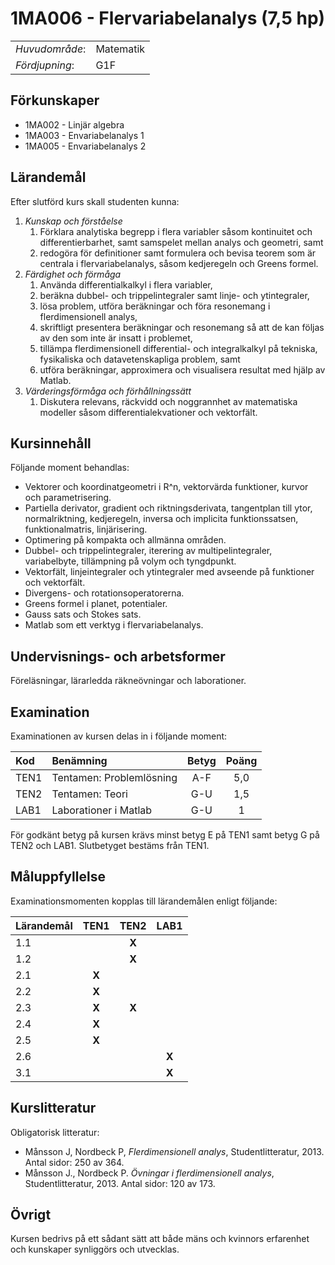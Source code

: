 # 1MA006 - Flervariabelanalys (7,5 hp)

|     |     |
| --- | --- | 
| *Huvudområde*: | Matematik | 
| *Fördjupning*: | G1F | 

## Förkunskaper

- 1MA002 - Linjär algebra 
- 1MA003 - Envariabelanalys 1
- 1MA005 - Envariabelanalys 2 

## Lärandemål

Efter slutförd kurs skall studenten kunna:

1. *Kunskap och förståelse*
    1. Förklara analytiska begrepp i flera variabler såsom kontinuitet och differentierbarhet, samt samspelet mellan analys och geometri, samt
    2. redogöra för definitioner samt formulera och bevisa teorem som är centrala i flervariabelanalys, såsom kedjeregeln och Greens formel.
2. *Färdighet och förmåga*
    1. Använda differentialkalkyl i flera variabler,
    2. beräkna dubbel- och trippelintegraler samt linje- och ytintegraler,
    3. lösa problem, utföra beräkningar och föra resonemang i flerdimensionell analys,
    4. skriftligt presentera beräkningar och resonemang så att de kan följas av den som inte är insatt i problemet,
    5. tillämpa flerdimensionell differential- och integralkalkyl på tekniska, fysikaliska och datavetenskapliga problem, samt
    6. utföra beräkningar, approximera och visualisera resultat med hjälp av Matlab.
3. *Värderingsförmåga och förhållningssätt*
    1. Diskutera relevans, räckvidd och noggrannhet av matematiska modeller såsom differentialekvationer och vektorfält.


## Kursinnehåll

Följande moment behandlas:

- Vektorer och koordinatgeometri i R^n, vektorvärda funktioner, kurvor och parametrisering.
- Partiella derivator, gradient och riktningsderivata, tangentplan till ytor, normalriktning, kedjeregeln, inversa och implicita funktionssatsen, funktionalmatris, linjärisering.
- Optimering på kompakta och allmänna områden.
- Dubbel- och trippelintegraler, iterering av multipelintegraler, variabelbyte, tillämpning på volym och tyngdpunkt.
- Vektorfält, linjeintegraler och ytintegraler med avseende på funktioner och vektorfält.
- Divergens- och rotationsoperatorerna.
- Greens formel i planet, potentialer.
- Gauss sats och Stokes sats.
- Matlab som ett verktyg i flervariabelanalys.


## Undervisnings- och arbetsformer

Föreläsningar, lärarledda räkneövningar och laborationer.

## Examination

Examinationen av kursen delas in i följande moment:

| Kod  | Benämning                 | Betyg | Poäng |  
| :--- | :------------------------ | :---: | :---: |  
| TEN1 | Tentamen: Problemlösning  | A-F   | 5,0   |  
| TEN2 | Tentamen: Teori           | G-U   | 1,5   |  
| LAB1 | Laborationer i Matlab      | G-U   | 1     |  


För godkänt betyg på kursen krävs minst betyg E på TEN1 samt betyg G på TEN2 och LAB1. Slutbetyget bestäms från TEN1.

## Måluppfyllelse

Examinationsmomenten kopplas till lärandemålen enligt följande:

| Lärandemål | TEN1  | TEN2  | LAB1  |  
| :--------- | :---: | :---: | :---: |  
| 1.1        |       | **X** |       |  
| 1.2        |       | **X** |       |  
| 2.1        | **X** |       |       |  
| 2.2        | **X** |       |       |  
| 2.3        | **X** | **X** |       |  
| 2.4        | **X** |       |       |  
| 2.5        | **X** |       |       |  
| 2.6        |       |       | **X** |  
| 3.1        |       |       | **X** |  


## Kurslitteratur

Obligatorisk litteratur: 

- Månsson J, Nordbeck P, *Flerdimensionell analys*, Studentlitteratur, 2013. Antal sidor: 250 av 364. 
- Månsson J., Nordbeck P. *Övningar i flerdimensionell analys*, Studentlitteratur, 2013. Antal sidor: 120 av 173. 

## Övrigt

Kursen bedrivs på ett sådant sätt att både mäns och kvinnors erfarenhet och kunskaper synliggörs och utvecklas.